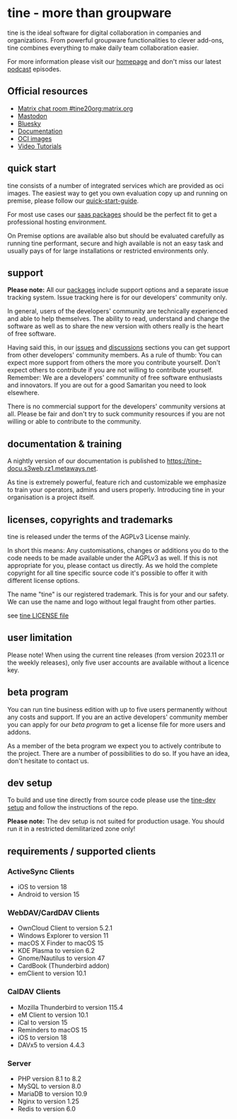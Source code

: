 # tine - more than groupware
tine is the ideal software for digital collaboration in companies and organizations. From powerful groupware
functionalities to clever add-ons, tine combines everything to make daily team collaboration easier.

For more information please visit our [homepage](https://www.tine-groupware.de) and don't miss our latest
[podcast](https://www.tine-groupware.de/tine-podcast/) episodes.

## Official resources
* [Matrix chat room #tine20org:matrix.org](https://matrix.to/#/!gGPNgDOyMWwSPjFFXa:matrix.org)
* [Mastodon](https://mastodon.social/@tinegroupware)
* [Bluesky](https://bsky.app/profile/tine-groupware.bsky.social)
* [Documentation](https://tine-docu.s3web.rz1.metaways.net)
* [OCI images](https://hub.docker.com/u/tinegroupware)
* [Video Tutorials](https://tutorials.tine-groupware.de/)

## quick start
tine consists of a number of integrated services which are provided as oci images. The easiest way to get you own
evaluation copy up and running on premise, please follow our [quick-start-guide](https://tine-docu.s3web.rz1.metaways.net/en/operators/Installation_Guide/#quickstart).

For most use cases our [saas packages](https://www.tine-groupware.de/produkte/) should be the perfect fit to get a
professional hosting environment.

On Premise options are available also but should be evaluated carefully as running tine performant, secure and high
available is not an easy task and usually pays of for large installations or restricted environments only.

## support
**Please note:** All our [packages](https://www.tine-groupware.de/produkte/) include support options and a separate
issue tracking system. Issue tracking here is for our developers' community only.

In general, users of the developers' community are technically experienced and able to help themselves. The ability to read,
understand and change the software as well as to share the new version with others really is the heart of free software.

Having said this, in our [issues](https://github.com/tine-groupware/tine/issues) and [discussions](https://github.com/orgs/tine-groupware/discussions) sections
you can get support from other developers' community members. As a rule of thumb: You can expect more support from others the more
you contribute yourself. Don't expect others to contribute if you are not willing to contribute yourself. Remember: We
are a developers' community of free software enthusiasts and innovators. If you are out for a good Samaritan you need to look
elsewhere.

There is no commercial support for the developers' community versions at all. Please be fair and don't try to suck community
resources if you are not willing or able to contribute to the community.

## documentation & training
A nightly version of our documentation is published to https://tine-docu.s3web.rz1.metaways.net.

As tine is extremely powerful, feature rich and customizable we emphasize to train your operators, admins and users properly.
Introducing tine in your organisation is a project itself.

## licenses, copyrights and trademarks
tine is released under the terms of the AGPLv3 License mainly.

In short this means: Any customisations, changes or additions you do to the code needs to be made available under the
AGPLv3 as well. If this is not appropriate for you, please contact us directly. As we hold the complete copyright for
all tine specific source code it's possible to offer it with different license options.

The name "tine" is our registered trademark. This is for your and our safety. We can use the name and logo without
legal fraught from other parties.

see [tine LICENSE file](https://github.com/tine-groupware/tine/blob/main/LICENSE.md)

## user limitation

Please note! When using the current tine releases (from version 2023.11 or the weekly releases),
 only five user accounts are available without a licence key.

## beta program
You can run tine business edition with up to five users permanently without any costs and support. If you are an active
developers' community member you can apply for our _beta program_ to get a license file for more users and addons.

As a member of the beta program we expect you to actively contribute to the project. There are a number of possibilities
to do so. If you have an idea, don't hesitate to contact us.

## dev setup
To build and use tine directly from source code please use the [tine-dev setup](https://github.com/tine-groupware/tine-dev)
and follow the instructions of the repo.

**Please note:** The dev setup is not suited for production usage. You should run it in a restricted demilitarized zone only!

## requirements / supported clients

### ActiveSync Clients
- iOS to version 18
- Android to version 15

### WebDAV/CardDAV Clients
- OwnCloud Client to version 5.2.1
- Windows Explorer to version 11
- macOS X Finder to macOS 15
- KDE Plasma to version 6.2
- Gnome/Nautilus to version 47
- CardBook (Thunderbird addon)
- emClient to version 10.1

### CalDAV Clients
- Mozilla Thunderbird to version 115.4
- eM Client to version 10.1
- iCal to version 15
- Reminders to macOS 15
- iOS to version 18
- DAVx5 to version 4.4.3

### Server
- PHP version 8.1 to 8.2
- MySQL to version 8.0
- MariaDB to version 10.9
- Nginx to version 1.25
- Redis to version 6.0
